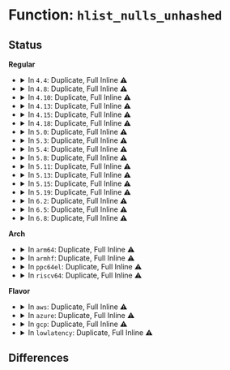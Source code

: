 # Function: <code>hlist_nulls_unhashed</code>

## Status
<b>Regular</b>
<ul>
<li>
<details>
<summary>In <code>4.4</code>: Duplicate, Full Inline ⚠️</summary>

**Collision:** Static Duplication

**Inline:** Full

**Transformation:** False

**Instances:**

```
In net/ipv4/inet_hashtables.c (0)
Location: include/linux/list_nulls.h:53
Inline: True
```
```
In net/ipv4/inet_timewait_sock.c (0)
Location: include/linux/list_nulls.h:53
Inline: True
```
```
In net/ipv4/inet_connection_sock.c (0)
Location: include/linux/list_nulls.h:53
Inline: True
```
```
In net/ipv4/udp.c (0)
Location: include/linux/list_nulls.h:53
Inline: True
```
```
In net/ipv6/inet6_hashtables.c (0)
Location: include/linux/list_nulls.h:53
Inline: True
```
</details>
</li>
<li>
<details>
<summary>In <code>4.8</code>: Duplicate, Full Inline ⚠️</summary>

**Collision:** Static Duplication

**Inline:** Full

**Transformation:** False

**Instances:**

```
In net/ipv4/inet_hashtables.c (0)
Location: include/linux/list_nulls.h:53
Inline: True
```
```
In net/ipv4/inet_timewait_sock.c (0)
Location: include/linux/list_nulls.h:53
Inline: True
```
```
In net/ipv4/inet_connection_sock.c (0)
Location: include/linux/list_nulls.h:53
Inline: True
```
```
In net/ipv6/inet6_hashtables.c (0)
Location: include/linux/list_nulls.h:53
Inline: True
```
</details>
</li>
<li>
<details>
<summary>In <code>4.10</code>: Duplicate, Full Inline ⚠️</summary>

**Collision:** Static Duplication

**Inline:** Full

**Transformation:** False

**Instances:**

```
In net/ipv4/inet_hashtables.c (0)
Location: include/linux/list_nulls.h:53
Inline: True
```
```
In net/ipv4/inet_timewait_sock.c (0)
Location: include/linux/list_nulls.h:53
Inline: True
```
```
In net/ipv4/inet_connection_sock.c (0)
Location: include/linux/list_nulls.h:53
Inline: True
```
```
In net/ipv6/inet6_hashtables.c (0)
Location: include/linux/list_nulls.h:53
Inline: True
```
</details>
</li>
<li>
<details>
<summary>In <code>4.13</code>: Duplicate, Full Inline ⚠️</summary>

**Collision:** Static Duplication

**Inline:** Full

**Transformation:** False

**Instances:**

```
In net/ipv4/inet_hashtables.c (0)
Location: include/linux/list_nulls.h:58
Inline: True
```
```
In net/ipv4/inet_timewait_sock.c (0)
Location: include/linux/list_nulls.h:58
Inline: True
```
```
In net/ipv4/inet_connection_sock.c (0)
Location: include/linux/list_nulls.h:58
Inline: True
```
```
In net/ipv6/inet6_hashtables.c (0)
Location: include/linux/list_nulls.h:58
Inline: True
```
</details>
</li>
<li>
<details>
<summary>In <code>4.15</code>: Duplicate, Full Inline ⚠️</summary>

**Collision:** Static Duplication

**Inline:** Full

**Transformation:** False

**Instances:**

```
In net/ipv4/inet_hashtables.c (0)
Location: include/linux/list_nulls.h:59
Inline: True
```
```
In net/ipv4/inet_timewait_sock.c (0)
Location: include/linux/list_nulls.h:59
Inline: True
```
```
In net/ipv4/inet_connection_sock.c (0)
Location: include/linux/list_nulls.h:59
Inline: True
```
```
In net/ipv6/inet6_hashtables.c (0)
Location: include/linux/list_nulls.h:59
Inline: True
```
</details>
</li>
<li>
<details>
<summary>In <code>4.18</code>: Duplicate, Full Inline ⚠️</summary>

**Collision:** Static Duplication

**Inline:** Full

**Transformation:** False

**Instances:**

```
In net/ipv4/inet_hashtables.c (0)
Location: include/linux/list_nulls.h:59
Inline: True
```
```
In net/ipv4/inet_timewait_sock.c (0)
Location: include/linux/list_nulls.h:59
Inline: True
```
```
In net/ipv4/inet_connection_sock.c (0)
Location: include/linux/list_nulls.h:59
Inline: True
```
```
In net/ipv6/inet6_hashtables.c (0)
Location: include/linux/list_nulls.h:59
Inline: True
```
</details>
</li>
<li>
<details>
<summary>In <code>5.0</code>: Duplicate, Full Inline ⚠️</summary>

**Collision:** Static Duplication

**Inline:** Full

**Transformation:** False

**Instances:**

```
In net/ipv4/inet_hashtables.c (0)
Location: include/linux/list_nulls.h:59
Inline: True
```
```
In net/ipv4/inet_timewait_sock.c (0)
Location: include/linux/list_nulls.h:59
Inline: True
```
```
In net/ipv4/inet_connection_sock.c (0)
Location: include/linux/list_nulls.h:59
Inline: True
```
```
In net/ipv6/inet6_hashtables.c (0)
Location: include/linux/list_nulls.h:59
Inline: True
```
</details>
</li>
<li>
<details>
<summary>In <code>5.3</code>: Duplicate, Full Inline ⚠️</summary>

**Collision:** Static Duplication

**Inline:** Full

**Transformation:** False

**Instances:**

```
In net/ipv4/inet_hashtables.c (0)
Location: include/linux/list_nulls.h:59
Inline: True
```
```
In net/ipv4/inet_timewait_sock.c (0)
Location: include/linux/list_nulls.h:59
Inline: True
```
```
In net/ipv4/inet_connection_sock.c (0)
Location: include/linux/list_nulls.h:59
Inline: True
```
```
In net/ipv6/inet6_hashtables.c (0)
Location: include/linux/list_nulls.h:59
Inline: True
```
</details>
</li>
<li>
<details>
<summary>In <code>5.4</code>: Duplicate, Full Inline ⚠️</summary>

**Collision:** Static Duplication

**Inline:** Full

**Transformation:** False

**Instances:**

```
In net/ipv4/inet_hashtables.c (0)
Location: include/linux/list_nulls.h:59
Inline: True
```
```
In net/ipv4/inet_timewait_sock.c (0)
Location: include/linux/list_nulls.h:59
Inline: True
```
```
In net/ipv4/inet_connection_sock.c (0)
Location: include/linux/list_nulls.h:59
Inline: True
```
```
In net/ipv6/inet6_hashtables.c (0)
Location: include/linux/list_nulls.h:59
Inline: True
```
</details>
</li>
<li>
<details>
<summary>In <code>5.8</code>: Duplicate, Full Inline ⚠️</summary>

**Collision:** Static Duplication

**Inline:** Full

**Transformation:** False

**Instances:**

```
In fs/io-wq.c (ffffffff8138a419)
Location: include/linux/list_nulls.h:67
Inline: True
Inline callers:
  - fs/io-wq.c:__io_worker_busy
```
```
In net/ipv4/inet_hashtables.c (0)
Location: include/linux/list_nulls.h:67
Inline: True
```
```
In net/ipv4/inet_timewait_sock.c (0)
Location: include/linux/list_nulls.h:67
Inline: True
```
```
In net/ipv4/inet_connection_sock.c (0)
Location: include/linux/list_nulls.h:67
Inline: True
```
```
In net/ipv6/inet6_hashtables.c (0)
Location: include/linux/list_nulls.h:67
Inline: True
```
</details>
</li>
<li>
<details>
<summary>In <code>5.11</code>: Duplicate, Full Inline ⚠️</summary>

**Collision:** Static Duplication

**Inline:** Full

**Transformation:** False

**Instances:**

```
In fs/io-wq.c (ffffffff8139b369)
Location: include/linux/list_nulls.h:67
Inline: True
Inline callers:
  - fs/io-wq.c:__io_worker_busy
```
```
In net/ipv4/inet_hashtables.c (0)
Location: include/linux/list_nulls.h:67
Inline: True
```
```
In net/ipv4/inet_timewait_sock.c (0)
Location: include/linux/list_nulls.h:67
Inline: True
```
```
In net/ipv4/inet_connection_sock.c (0)
Location: include/linux/list_nulls.h:67
Inline: True
```
```
In net/ipv6/inet6_hashtables.c (0)
Location: include/linux/list_nulls.h:67
Inline: True
```
```
In net/mptcp/token.c (ffffffff81bc6035)
Location: include/linux/list_nulls.h:67
Inline: True
Inline callers:
  - net/mptcp/token.c:mptcp_token_destroy_request
  - net/mptcp/token.c:mptcp_token_destroy_request
  - net/mptcp/token.c:mptcp_token_accept
```
</details>
</li>
<li>
<details>
<summary>In <code>5.13</code>: Duplicate, Full Inline ⚠️</summary>

**Collision:** Static Duplication

**Inline:** Full

**Transformation:** False

**Instances:**

```
In fs/io-wq.c (ffffffff813a2f4f)
Location: include/linux/list_nulls.h:67
Inline: True
Inline callers:
  - fs/io-wq.c:io_worker_handle_work
```
```
In net/ipv4/inet_hashtables.c (0)
Location: include/linux/list_nulls.h:67
Inline: True
```
```
In net/ipv4/inet_timewait_sock.c (0)
Location: include/linux/list_nulls.h:67
Inline: True
```
```
In net/ipv4/inet_connection_sock.c (0)
Location: include/linux/list_nulls.h:67
Inline: True
```
```
In net/ipv6/inet6_hashtables.c (0)
Location: include/linux/list_nulls.h:67
Inline: True
```
```
In net/mptcp/token.c (ffffffff81bb6b95)
Location: include/linux/list_nulls.h:67
Inline: True
Inline callers:
  - net/mptcp/token.c:mptcp_token_destroy_request
  - net/mptcp/token.c:mptcp_token_destroy_request
  - net/mptcp/token.c:mptcp_token_accept
```
</details>
</li>
<li>
<details>
<summary>In <code>5.15</code>: Duplicate, Full Inline ⚠️</summary>

**Collision:** Static Duplication

**Inline:** Full

**Transformation:** False

**Instances:**

```
In fs/io-wq.c (ffffffff813f24f5)
Location: include/linux/list_nulls.h:67
Inline: True
Inline callers:
  - fs/io-wq.c:io_worker_handle_work
```
```
In net/ipv4/inet_hashtables.c (0)
Location: include/linux/list_nulls.h:67
Inline: True
```
```
In net/ipv4/inet_timewait_sock.c (0)
Location: include/linux/list_nulls.h:67
Inline: True
```
```
In net/ipv4/inet_connection_sock.c (0)
Location: include/linux/list_nulls.h:67
Inline: True
```
```
In net/ipv6/inet6_hashtables.c (0)
Location: include/linux/list_nulls.h:67
Inline: True
```
```
In net/mptcp/token.c (ffffffff81c85bc5)
Location: include/linux/list_nulls.h:67
Inline: True
Inline callers:
  - net/mptcp/token.c:mptcp_token_destroy_request
  - net/mptcp/token.c:mptcp_token_destroy_request
  - net/mptcp/token.c:mptcp_token_accept
```
</details>
</li>
<li>
<details>
<summary>In <code>5.19</code>: Duplicate, Full Inline ⚠️</summary>

**Collision:** Static Duplication

**Inline:** Full

**Transformation:** False

**Instances:**

```
In io_uring/io-wq.c (ffffffff816dafe2)
Location: include/linux/list_nulls.h:67
Inline: True
Inline callers:
  - io_uring/io-wq.c:io_worker_handle_work
```
```
In net/ipv4/inet_hashtables.c (0)
Location: include/linux/list_nulls.h:67
Inline: True
```
```
In net/ipv4/inet_timewait_sock.c (0)
Location: include/linux/list_nulls.h:67
Inline: True
```
```
In net/ipv4/inet_connection_sock.c (0)
Location: include/linux/list_nulls.h:67
Inline: True
```
```
In net/ipv4/raw.c (0)
Location: include/linux/list_nulls.h:67
Inline: True
```
```
In net/ipv4/ping.c (0)
Location: include/linux/list_nulls.h:67
Inline: True
```
```
In net/ipv6/inet6_hashtables.c (0)
Location: include/linux/list_nulls.h:67
Inline: True
```
```
In net/mptcp/token.c (ffffffff81e2be85)
Location: include/linux/list_nulls.h:67
Inline: True
Inline callers:
  - net/mptcp/token.c:mptcp_token_destroy_request
  - net/mptcp/token.c:mptcp_token_destroy_request
  - net/mptcp/token.c:mptcp_token_accept
```
</details>
</li>
<li>
<details>
<summary>In <code>6.2</code>: Duplicate, Full Inline ⚠️</summary>

**Collision:** Static Duplication

**Inline:** Full

**Transformation:** False

**Instances:**

```
In io_uring/io-wq.c (ffffffff817a70ca)
Location: include/linux/list_nulls.h:67
Inline: True
Inline callers:
  - io_uring/io-wq.c:io_worker_handle_work
```
```
In net/ipv4/inet_hashtables.c (0)
Location: include/linux/list_nulls.h:67
Inline: True
```
```
In net/ipv4/inet_timewait_sock.c (0)
Location: include/linux/list_nulls.h:67
Inline: True
```
```
In net/ipv4/inet_connection_sock.c (0)
Location: include/linux/list_nulls.h:67
Inline: True
```
```
In net/ipv4/raw.c (0)
Location: include/linux/list_nulls.h:67
Inline: True
```
```
In net/ipv4/ping.c (0)
Location: include/linux/list_nulls.h:67
Inline: True
```
```
In net/ipv6/inet6_hashtables.c (0)
Location: include/linux/list_nulls.h:67
Inline: True
```
```
In net/mptcp/token.c (ffffffff820040b5)
Location: include/linux/list_nulls.h:67
Inline: True
Inline callers:
  - net/mptcp/token.c:mptcp_token_destroy_request
  - net/mptcp/token.c:mptcp_token_destroy_request
  - net/mptcp/token.c:mptcp_token_accept
```
</details>
</li>
<li>
<details>
<summary>In <code>6.5</code>: Duplicate, Full Inline ⚠️</summary>

**Collision:** Static Duplication

**Inline:** Full

**Transformation:** False

**Instances:**

```
In mm/vmscan.c (ffffffff813b7d4e)
Location: include/linux/list_nulls.h:67
Inline: True
Inline callers:
  - mm/vmscan.c:lru_gen_release_memcg
```
```
In io_uring/io-wq.c (ffffffff817e81f7)
Location: include/linux/list_nulls.h:67
Inline: True
Inline callers:
  - io_uring/io-wq.c:io_worker_handle_work
```
```
In net/ipv4/inet_hashtables.c (0)
Location: include/linux/list_nulls.h:67
Inline: True
```
```
In net/ipv4/inet_timewait_sock.c (0)
Location: include/linux/list_nulls.h:67
Inline: True
```
```
In net/ipv4/inet_connection_sock.c (0)
Location: include/linux/list_nulls.h:67
Inline: True
```
```
In net/ipv6/inet6_hashtables.c (0)
Location: include/linux/list_nulls.h:67
Inline: True
```
```
In net/mptcp/token.c (ffffffff82080285)
Location: include/linux/list_nulls.h:67
Inline: True
Inline callers:
  - net/mptcp/token.c:mptcp_token_destroy_request
  - net/mptcp/token.c:mptcp_token_destroy_request
  - net/mptcp/token.c:mptcp_token_accept
```
</details>
</li>
<li>
<details>
<summary>In <code>6.8</code>: Duplicate, Full Inline ⚠️</summary>

**Collision:** Static Duplication

**Inline:** Full

**Transformation:** False

**Instances:**

```
In mm/vmscan.c (ffffffff813e0c7e)
Location: include/linux/list_nulls.h:67
Inline: True
Inline callers:
  - mm/vmscan.c:lru_gen_release_memcg
```
```
In io_uring/io-wq.c (ffffffff8182dff6)
Location: include/linux/list_nulls.h:67
Inline: True
Inline callers:
  - io_uring/io-wq.c:io_worker_handle_work
```
```
In net/ipv4/inet_hashtables.c (0)
Location: include/linux/list_nulls.h:67
Inline: True
```
```
In net/ipv4/inet_timewait_sock.c (0)
Location: include/linux/list_nulls.h:67
Inline: True
```
```
In net/ipv4/inet_connection_sock.c (0)
Location: include/linux/list_nulls.h:67
Inline: True
```
```
In net/ipv6/inet6_hashtables.c (0)
Location: include/linux/list_nulls.h:67
Inline: True
```
```
In net/mptcp/token.c (ffffffff82155775)
Location: include/linux/list_nulls.h:67
Inline: True
Inline callers:
  - net/mptcp/token.c:mptcp_token_destroy_request
  - net/mptcp/token.c:mptcp_token_destroy_request
  - net/mptcp/token.c:mptcp_token_accept
```
</details>
</li>
</ul>
<b>Arch</b>
<ul>
<li>
<details>
<summary>In <code>arm64</code>: Duplicate, Full Inline ⚠️</summary>

**Collision:** Static Duplication

**Inline:** Full

**Transformation:** False

**Instances:**

```
In net/ipv4/inet_hashtables.c (0)
Location: include/linux/list_nulls.h:59
Inline: True
```
```
In net/ipv4/inet_timewait_sock.c (0)
Location: include/linux/list_nulls.h:59
Inline: True
```
```
In net/ipv4/inet_connection_sock.c (0)
Location: include/linux/list_nulls.h:59
Inline: True
```
```
In net/ipv6/inet6_hashtables.c (0)
Location: include/linux/list_nulls.h:59
Inline: True
```
</details>
</li>
<li>
<details>
<summary>In <code>armhf</code>: Duplicate, Full Inline ⚠️</summary>

**Collision:** Static Duplication

**Inline:** Full

**Transformation:** False

**Instances:**

```
In net/ipv4/inet_hashtables.c (0)
Location: include/linux/list_nulls.h:59
Inline: True
```
```
In net/ipv4/inet_timewait_sock.c (0)
Location: include/linux/list_nulls.h:59
Inline: True
```
```
In net/ipv4/inet_connection_sock.c (0)
Location: include/linux/list_nulls.h:59
Inline: True
```
```
In net/ipv6/inet6_hashtables.c (0)
Location: include/linux/list_nulls.h:59
Inline: True
```
</details>
</li>
<li>
<details>
<summary>In <code>ppc64el</code>: Duplicate, Full Inline ⚠️</summary>

**Collision:** Static Duplication

**Inline:** Full

**Transformation:** False

**Instances:**

```
In net/ipv4/inet_hashtables.c (0)
Location: include/linux/list_nulls.h:59
Inline: True
```
```
In net/ipv4/inet_timewait_sock.c (0)
Location: include/linux/list_nulls.h:59
Inline: True
```
```
In net/ipv4/inet_connection_sock.c (0)
Location: include/linux/list_nulls.h:59
Inline: True
```
```
In net/ipv6/inet6_hashtables.c (0)
Location: include/linux/list_nulls.h:59
Inline: True
```
</details>
</li>
<li>
<details>
<summary>In <code>riscv64</code>: Duplicate, Full Inline ⚠️</summary>

**Collision:** Static Duplication

**Inline:** Full

**Transformation:** False

**Instances:**

```
In net/ipv4/inet_hashtables.c (0)
Location: include/linux/list_nulls.h:59
Inline: True
```
```
In net/ipv4/inet_timewait_sock.c (0)
Location: include/linux/list_nulls.h:59
Inline: True
```
```
In net/ipv4/inet_connection_sock.c (0)
Location: include/linux/list_nulls.h:59
Inline: True
```
```
In net/ipv6/inet6_hashtables.c (0)
Location: include/linux/list_nulls.h:59
Inline: True
```
</details>
</li>
</ul>
<b>Flavor</b>
<ul>
<li>
<details>
<summary>In <code>aws</code>: Duplicate, Full Inline ⚠️</summary>

**Collision:** Static Duplication

**Inline:** Full

**Transformation:** False

**Instances:**

```
In net/ipv4/inet_hashtables.c (0)
Location: include/linux/list_nulls.h:59
Inline: True
```
```
In net/ipv4/inet_timewait_sock.c (0)
Location: include/linux/list_nulls.h:59
Inline: True
```
```
In net/ipv4/inet_connection_sock.c (0)
Location: include/linux/list_nulls.h:59
Inline: True
```
```
In net/ipv6/inet6_hashtables.c (0)
Location: include/linux/list_nulls.h:59
Inline: True
```
</details>
</li>
<li>
<details>
<summary>In <code>azure</code>: Duplicate, Full Inline ⚠️</summary>

**Collision:** Static Duplication

**Inline:** Full

**Transformation:** False

**Instances:**

```
In net/ipv4/inet_hashtables.c (0)
Location: include/linux/list_nulls.h:59
Inline: True
```
```
In net/ipv4/inet_timewait_sock.c (0)
Location: include/linux/list_nulls.h:59
Inline: True
```
```
In net/ipv4/inet_connection_sock.c (0)
Location: include/linux/list_nulls.h:59
Inline: True
```
```
In net/ipv6/inet6_hashtables.c (0)
Location: include/linux/list_nulls.h:59
Inline: True
```
</details>
</li>
<li>
<details>
<summary>In <code>gcp</code>: Duplicate, Full Inline ⚠️</summary>

**Collision:** Static Duplication

**Inline:** Full

**Transformation:** False

**Instances:**

```
In net/netfilter/nf_conntrack_core.c (0)
Location: include/linux/list_nulls.h:59
Inline: True
```
```
In net/ipv4/inet_hashtables.c (0)
Location: include/linux/list_nulls.h:59
Inline: True
```
```
In net/ipv4/inet_timewait_sock.c (0)
Location: include/linux/list_nulls.h:59
Inline: True
```
```
In net/ipv4/inet_connection_sock.c (0)
Location: include/linux/list_nulls.h:59
Inline: True
```
```
In net/ipv6/inet6_hashtables.c (0)
Location: include/linux/list_nulls.h:59
Inline: True
```
</details>
</li>
<li>
<details>
<summary>In <code>lowlatency</code>: Duplicate, Full Inline ⚠️</summary>

**Collision:** Static Duplication

**Inline:** Full

**Transformation:** False

**Instances:**

```
In net/ipv4/inet_hashtables.c (0)
Location: include/linux/list_nulls.h:59
Inline: True
```
```
In net/ipv4/inet_timewait_sock.c (0)
Location: include/linux/list_nulls.h:59
Inline: True
```
```
In net/ipv4/inet_connection_sock.c (0)
Location: include/linux/list_nulls.h:59
Inline: True
```
```
In net/ipv6/inet6_hashtables.c (0)
Location: include/linux/list_nulls.h:59
Inline: True
```
</details>
</li>
</ul>

## Differences
